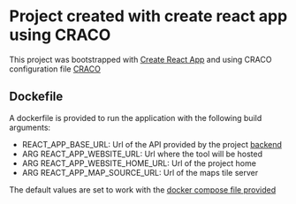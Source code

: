 # Project created with create react app using CRACO

This project was bootstrapped with [Create React App](https://github.com/facebook/create-react-app) and using CRACO configuration file [CRACO](https://github.com/dilanx/craco)

## Dockefile

A dockerfile is provided to run the application with the following build arguments:

- REACT_APP_BASE_URL: Url of the API provided by the project [backend](https://github.com/onetree-com/india-policy-insights-backend) 
- ARG REACT_APP_WEBSITE_URL: Url where the tool will be hosted
- ARG REACT_APP_WEBSITE_HOME_URL: Url of the project home
- ARG REACT_APP_MAP_SOURCE_URL: Url of the maps tile server

The default values are set to work with the [docker compose file provided](https://github.com/onetree-com/india-policy-insights-backend/blob/main/src/docker-compose.yml)

